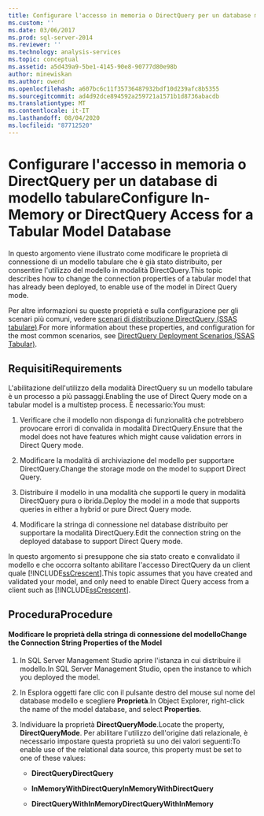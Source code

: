 ```yaml
---
title: Configurare l'accesso in memoria o DirectQuery per un database modello tabulare | Microsoft Docs
ms.custom: ''
ms.date: 03/06/2017
ms.prod: sql-server-2014
ms.reviewer: ''
ms.technology: analysis-services
ms.topic: conceptual
ms.assetid: a5d439a9-5be1-4145-90e8-90777d80e98b
author: minewiskan
ms.author: owend
ms.openlocfilehash: a607bc6c11f35736487932bdf10d239afc8b5355
ms.sourcegitcommit: ad4d92dce894592a259721a1571b1d8736abacdb
ms.translationtype: MT
ms.contentlocale: it-IT
ms.lasthandoff: 08/04/2020
ms.locfileid: "87712520"
---
```

# <a name="configure-in-memory-or-directquery-access-for-a-tabular-model-database"></a><span data-ttu-id="92e67-102">Configurare l'accesso in memoria o DirectQuery per un database di modello tabulare</span><span class="sxs-lookup"><span data-stu-id="92e67-102">Configure In-Memory or DirectQuery Access for a Tabular Model Database</span></span>
  <span data-ttu-id="92e67-103">In questo argomento viene illustrato come modificare le proprietà di connessione di un modello tabulare che è già stato distribuito, per consentire l'utilizzo del modello in modalità DirectQuery.</span><span class="sxs-lookup"><span data-stu-id="92e67-103">This topic describes how to change the connection properties of a tabular model that has already been deployed, to enable use of the model in Direct Query mode.</span></span>  
  
 <span data-ttu-id="92e67-104">Per altre informazioni su queste proprietà e sulla configurazione per gli scenari più comuni, vedere [scenari di distribuzione DirectQuery &#40;SSAS tabulare&#41;](../directquery-deployment-scenarios-ssas-tabular.md).</span><span class="sxs-lookup"><span data-stu-id="92e67-104">For more information about these properties, and configuration for the most common scenarios, see [DirectQuery Deployment Scenarios &#40;SSAS Tabular&#41;](../directquery-deployment-scenarios-ssas-tabular.md).</span></span>  
  
## <a name="requirements"></a><span data-ttu-id="92e67-105">Requisiti</span><span class="sxs-lookup"><span data-stu-id="92e67-105">Requirements</span></span>  
 <span data-ttu-id="92e67-106">L'abilitazione dell'utilizzo della modalità DirectQuery su un modello tabulare è un processo a più passaggi.</span><span class="sxs-lookup"><span data-stu-id="92e67-106">Enabling the use of Direct Query mode on a tabular model is a multistep process.</span></span> <span data-ttu-id="92e67-107">È necessario:</span><span class="sxs-lookup"><span data-stu-id="92e67-107">You must:</span></span>  
  
1.  <span data-ttu-id="92e67-108">Verificare che il modello non disponga di funzionalità che potrebbero provocare errori di convalida in modalità DirectQuery.</span><span class="sxs-lookup"><span data-stu-id="92e67-108">Ensure that the model does not have features which might cause validation errors in Direct Query mode.</span></span>  
  
2.  <span data-ttu-id="92e67-109">Modificare la modalità di archiviazione del modello per supportare DirectQuery.</span><span class="sxs-lookup"><span data-stu-id="92e67-109">Change the storage mode on the model to support Direct Query.</span></span>  
  
3.  <span data-ttu-id="92e67-110">Distribuire il modello in una modalità che supporti le query in modalità DirectQuery pura o ibrida.</span><span class="sxs-lookup"><span data-stu-id="92e67-110">Deploy the model in a mode that supports queries in either a hybrid or pure Direct Query mode.</span></span>  
  
4.  <span data-ttu-id="92e67-111">Modificare la stringa di connessione nel database distribuito per supportare la modalità DirectQuery.</span><span class="sxs-lookup"><span data-stu-id="92e67-111">Edit the connection string on the deployed database to support Direct Query mode.</span></span>  
  
 <span data-ttu-id="92e67-112">In questo argomento si presuppone che sia stato creato e convalidato il modello e che occorra soltanto abilitare l'accesso DirectQuery da un client quale [!INCLUDE[ssCrescent](../../includes/sscrescent-md.md)].</span><span class="sxs-lookup"><span data-stu-id="92e67-112">This topic assumes that you have created and validated your model, and only need to enable Direct Query access from a client such as [!INCLUDE[ssCrescent](../../includes/sscrescent-md.md)].</span></span>  
  
## <a name="procedure"></a><span data-ttu-id="92e67-113">Procedura</span><span class="sxs-lookup"><span data-stu-id="92e67-113">Procedure</span></span>  
  
#### <a name="change-the-connection-string-properties-of-the-model"></a><span data-ttu-id="92e67-114">Modificare le proprietà della stringa di connessione del modello</span><span class="sxs-lookup"><span data-stu-id="92e67-114">Change the Connection String Properties of the Model</span></span>  
  
1.  <span data-ttu-id="92e67-115">In SQL Server Management Studio aprire l'istanza in cui distribuire il modello.</span><span class="sxs-lookup"><span data-stu-id="92e67-115">In SQL Server Management Studio, open the instance to which you deployed the model.</span></span>  
  
2.  <span data-ttu-id="92e67-116">In Esplora oggetti fare clic con il pulsante destro del mouse sul nome del database modello e scegliere **Proprietà**.</span><span class="sxs-lookup"><span data-stu-id="92e67-116">In Object Explorer, right-click the name of the model database, and select **Properties**.</span></span>  
  
3.  <span data-ttu-id="92e67-117">Individuare la proprietà **DirectQueryMode**.</span><span class="sxs-lookup"><span data-stu-id="92e67-117">Locate the property, **DirectQueryMode**.</span></span> <span data-ttu-id="92e67-118">Per abilitare l'utilizzo dell'origine dati relazionale, è necessario impostare questa proprietà su uno dei valori seguenti:</span><span class="sxs-lookup"><span data-stu-id="92e67-118">To enable use of the relational data source, this property must be set to one of these values:</span></span>  
  
    -   <span data-ttu-id="92e67-119">**DirectQuery**</span><span class="sxs-lookup"><span data-stu-id="92e67-119">**DirectQuery**</span></span>  
  
    -   <span data-ttu-id="92e67-120">**InMemoryWithDirectQuery**</span><span class="sxs-lookup"><span data-stu-id="92e67-120">**InMemoryWithDirectQuery**</span></span>  
  
    -   <span data-ttu-id="92e67-121">**DirectQueryWithInMemory**</span><span class="sxs-lookup"><span data-stu-id="92e67-121">**DirectQueryWithInMemory**</span></span>  
  
  
